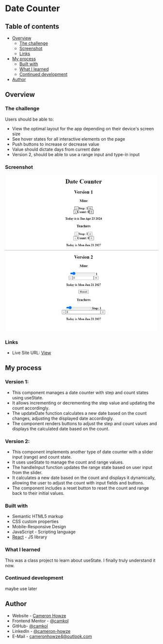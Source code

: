 # Date Counter

## Table of contents

- [Overview](#overview)
  - [The challenge](#the-challenge)
  - [Screenshot](#screenshot)
  - [Links](#links)
- [My process](#my-process)
  - [Built with](#built-with)
  - [What I learned](#what-i-learned)
  - [Continued development](#continued-development)
- [Author](#author)

## Overview

### The challenge

Users should be able to:

- View the optimal layout for the app depending on their device's screen size
- See hover states for all interactive elements on the page
- Push buttons to increase or decrease value
- Value should dictate days from current date
- Version 2, should be able to use a range input and type-in input

### Screenshot

![](./screen.JPG)

### Links

- Live Site URL: [View](https://datecounter3.netlify.app/)

## My process

### Version 1:

- This component manages a date counter with step and count states using useState.
- It allows incrementing or decrementing the step value and updating the count accordingly.
- The updateDate function calculates a new date based on the count changes, adjusting the displayed date accordingly.
- The component renders buttons to adjust the step and count values and displays the calculated date based on the count.

### Version 2:

- This component implements another type of date counter with a slider input (range) and count state.
- It uses useState to manage the count and range values.
- The handleInput function updates the range state based on user input from the slider.
- It calculates a new date based on the count and displays it dynamically, allowing the user to adjust the count with input fields and buttons.
- The component includes a reset button to reset the count and range back to their initial values.

### Built with

- Semantic HTML5 markup
- CSS custom properties
- Mobile-Responsive Design
- JavaScript - Scripting language
- [React](https://reactjs.org/) - JS library

### What I learned

This was a class project to learn about useState. I finally truly understand it now.

### Continued development

maybe use later

## Author

- Website - [Cameron Howze](https://camkol.github.io/)
- Frontend Mentor - [@camkol](https://www.frontendmentor.io/profile/camkol)
- GitHub- [@camkol](https://github.com/camkol)
- LinkedIn - [@cameron-howze](https://www.linkedin.com/in/cameron-howze-28a646109/)
- E-Mail - [cameronhowze4@outlook.com](mailto:cameronhowze4@outlook.com)
